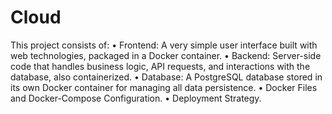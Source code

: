# Cloud
This project consists of:
•	Frontend: A very simple user interface built with web technologies, packaged in a Docker container.
•	Backend: Server-side code that handles business logic, API requests, and interactions with the database, also containerized.
•	Database: A PostgreSQL database stored in its own Docker container for managing all data persistence.
•	Docker Files and Docker-Compose Configuration.
•	Deployment Strategy.
